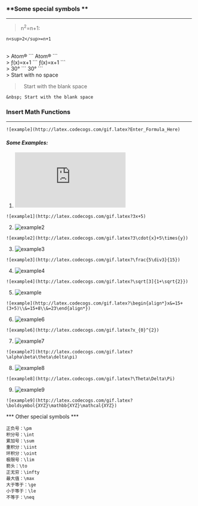 ### **Some special symbols **
---

> n<sup>2</sup>=n+1:
```
n<sup>2</sup>=n+1
```

<br/>
> Atom&reg;
```
Atom&reg;
```

<br/>
> &fnof;(x)=x+1
```
&fnof;(x)=x+1
```

<br/>
> 30&deg;
```
30&deg;
```

<br/>
> Start with no space

> &nbsp; Start with the blank space
```
&nbsp; Start with the blank space
```

### **Insert Math Functions**
---
```
![example](http://latex.codecogs.com/gif.latex?Enter_Formula_Here)

```
#### ***Some Examples:***

1. ![example1](http://latex.codecogs.com/gif.latex?3x+5)
```
![example1](http://latex.codecogs.com/gif.latex?3x+5)
```

2. ![example2](http://latex.codecogs.com/gif.latex?3\cdot{x}+5\times{y})
```
![example2](http://latex.codecogs.com/gif.latex?3\cdot{x}+5\times{y})
```

3. ![example3](http://latex.codecogs.com/gif.latex?\frac{5\div3}{15})
```
![example3](http://latex.codecogs.com/gif.latex?\frac{5\div3}{15})
```

4. ![example4](http://latex.codecogs.com/gif.latex?\sqrt[3]{1+\sqrt{2}})
```
![example4](http://latex.codecogs.com/gif.latex?\sqrt[3]{1+\sqrt{2}})
```

5. ![example](http://latex.codecogs.com/gif.latex?\begin{align*}x&=15+(3+5)\\&=15+8\\&=23\end{align*})
```
![example](http://latex.codecogs.com/gif.latex?\begin{align*}x&=15+(3+5)\\&=15+8\\&=23\end{align*})
```

6. ![example6](http://latex.codecogs.com/gif.latex?x_{0}^{2})
```
![example6](http://latex.codecogs.com/gif.latex?x_{0}^{2})
```

7. ![example7](http://latex.codecogs.com/gif.latex?\alpha\beta\theta\delta\pi)
```
![example7](http://latex.codecogs.com/gif.latex?\alpha\beta\theta\delta\pi)
```

8. ![example8](http://latex.codecogs.com/gif.latex?\Theta\Delta\Pi)
```
![example8](http://latex.codecogs.com/gif.latex?\Theta\Delta\Pi)
```

9. ![example9](http://latex.codecogs.com/gif.latex?\boldsymbol{XYZ}\mathbb{XYZ}\mathcal{XYZ})
```
![example9](http://latex.codecogs.com/gif.latex?\boldsymbol{XYZ}\mathbb{XYZ}\mathcal{XYZ})
```

*** Other special symbols ***
```
正负号：\pm
积分号：\int
累加号：\sum
重积分：\iint
环积分：\oint
极限号：\lim
箭头：\to
正无穷：\infty
最大值：\max
大于等于：\ge
小于等于：\le
不等于：\neq
```
